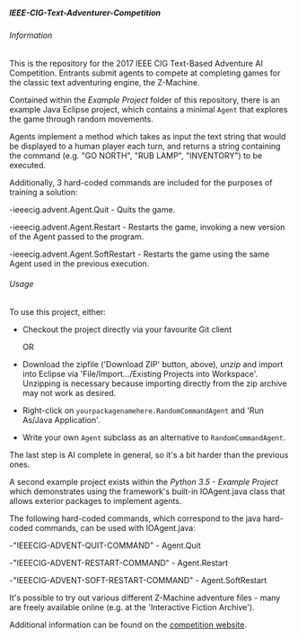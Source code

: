 <b><h5>IEEE-CIG-Text-Adventurer-Competition</h5></b>

<h6>Information</h6>
This is the repository for the 2017 IEEE CIG Text-Based Adventure AI Competition. 
Entrants submit agents to compete at completing games for the classic text adventuring engine, the Z-Machine.

Contained within the <i>Example Project</i> folder of this repository,
there is an example Java Eclipse project, which contains a minimal `Agent` that explores the game through random movements.

Agents implement a method which takes as input the text string that would be displayed to a human player each turn, 
and returns a string containing the command (e.g. "GO NORTH", "RUB LAMP", "INVENTORY") to be executed.

Additionally, 3 hard-coded commands are included for the purposes of training a solution:

-ieeecig.advent.Agent.Quit - Quits the game.

-ieeecig.advent.Agent.Restart - Restarts the game, invoking a new version of the Agent passed to the program.

-ieeecig.advent.Agent.SoftRestart - Restarts the game using the same Agent used in the previous execution.

<h6>Usage</h6>

To use this project, either:

* Checkout the project directly via your favourite Git client 

  OR 

* Download the zipfile ('Download ZIP' button, above), *unzip*
  and import into Eclipse via 'File/Import.../Existing Projects into Workspace'.
  Unzipping is necessary because importing directly from the zip archive may not work as desired.

* Right-click on `yourpackagenamehere.RandomCommandAgent` and 'Run As/Java Application'.
* Write your own `Agent` subclass as an alternative to `RandomCommandAgent`. 

The last step is AI complete in general, so it's a bit harder than the previous ones.

A second example project exists within the <i>Python 3.5 - Example Project</i> which demonstrates using the framework's built-in IOAgent.java class that allows exterior packages to implement agents. 

The following hard-coded commands, which correspond to the java hard-coded commands, can be used with IOAgent.java:

-"IEEECIG-ADVENT-QUIT-COMMAND" - Agent.Quit

-"IEEECIG-ADVENT-RESTART-COMMAND" - Agent.Restart

-"IEEECIG-ADVENT-SOFT-RESTART-COMMAND" - Agent.SoftRestart

It's possible to try out various different Z-Machine adventure files - many are freely available online (e.g. at the 'Interactive Fiction Archive').

Additional information can be found on the [competition website](http://atkrye.github.io/IEEE-CIG-Text-Adventurer-Competition/).



